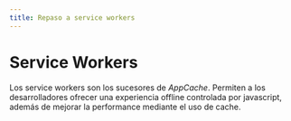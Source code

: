 ```yaml
---
title: Repaso a service workers
---
```


# Service Workers

Los service workers son los sucesores de _AppCache_. 
Permiten a los desarrolladores ofrecer una experiencia offline
controlada por javascript, además de mejorar la performance mediante el uso de cache.